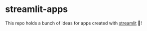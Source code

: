 # streamlit-apps
This repo holds a bunch of ideas for apps created with [streamlit](https://docs.streamlit.io) 🎈!
